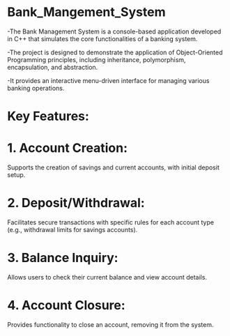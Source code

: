 # Bank_Mangement_System

-The Bank Management System is a console-based application developed in C++ that simulates the core functionalities of a banking system.

-The project is designed to demonstrate the application of Object-Oriented Programming principles, including inheritance, polymorphism, encapsulation, and abstraction.

-It provides an interactive menu-driven interface for managing various banking operations.

# Key Features:

# 1. Account Creation:
Supports the creation of savings and current accounts, with initial deposit setup.

# 2. Deposit/Withdrawal: 
Facilitates secure transactions with specific rules for each account type (e.g., withdrawal limits for savings accounts).

# 3. Balance Inquiry: 
Allows users to check their current balance and view account details.

# 4. Account Closure:
Provides functionality to close an account, removing it from the system.
